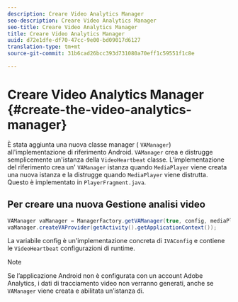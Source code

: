 ```yaml
---
description: Creare Video Analytics Manager
seo-description: Creare Video Analytics Manager
seo-title: Creare Video Analytics Manager
title: Creare Video Analytics Manager
uuid: d72e1dfe-df70-47cc-9e00-bd09017d6127
translation-type: tm+mt
source-git-commit: 31b6cad26bcc393d731080a70eff1c59551f1c8e

---
```



# Creare Video Analytics Manager {#create-the-video-analytics-manager}

È stata aggiunta una nuova classe manager ( `VAManager`) all&#39;implementazione di riferimento Android. `VAManager` crea e distrugge semplicemente un&#39;istanza della `VideoHeartbeat` classe. L&#39;implementazione del riferimento crea un&#39; `VAManager` istanza quando `MediaPlayer` viene creata una nuova istanza e la distrugge quando `MediaPlayer` viene distrutta. Questo è implementato in `PlayerFragment.java`.

## Per creare una nuova Gestione analisi video

```java
VAManager vaManager = ManagerFactory.getVAManager(true, config, mediaPlayer);  
vaManager.createVAProvider(getActivity().getApplicationContext()); 
```

La variabile config è un&#39;implementazione concreta di `IVAConfig` e contiene le `VideoHeartbeat` configurazioni di runtime.

>[!NOTE]
>
>Se l’applicazione Android non è configurata con un account Adobe Analytics, i dati di tracciamento video non verranno generati, anche se `VAManager` viene creata e abilitata un’istanza di.


